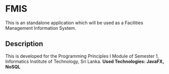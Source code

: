 # FMIS
This is an standalone application  which will be used as a Facilities Management Information System.

## Description
This is developed for the Programming Principles I Module of Semester 1, Informatics Institute of Technology, Sri Lanka.
**Used Technologies: JavaFX, NoSQL**
